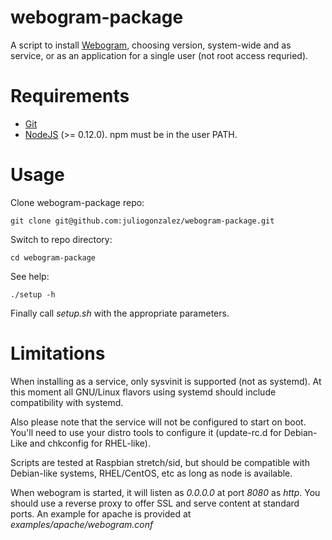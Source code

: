 # webogram-package

A script to install [Webogram](https://github.com/zhukov/webogram), choosing version, system-wide and as service, or as an application for a single user (not root access requried).

# Requirements

* [Git](https://git-scm.com/)
* [NodeJS](https://nodejs.org/) (>= 0.12.0). npm must be in the user PATH.

# Usage

Clone webogram-package repo:
```
git clone git@github.com:juliogonzalez/webogram-package.git
```
Switch to repo directory:
```
cd webogram-package
```
See help:
```
./setup -h
```
Finally call *setup.sh* with the appropriate parameters.

# Limitations

When installing as a service, only sysvinit is supported (not as systemd). At this moment all GNU/Linux flavors using systemd should include compatibility with systemd.

Also please note that the service will not be configured to start on boot. You'll need to use your distro tools to configure it (update-rc.d for Debian-Like and chkconfig for RHEL-like).

Scripts are tested at Raspbian stretch/sid, but should be compatible with Debian-like systems, RHEL/CentOS, etc as long as node is available.

When webogram is started, it will listen as *0.0.0.0* at port *8080* as *http*. You should use a reverse proxy to offer SSL and serve content at standard ports. An example for apache is provided at *examples/apache/webogram.conf*
